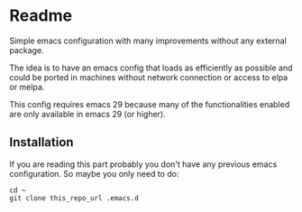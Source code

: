 Readme
======

Simple emacs configuration with many improvements without any external
package.

The idea is to have an emacs config that loads as efficiently as
possible and could be ported in machines without network connection or
access to elpa or melpa.

This config requires emacs 29 because many of the functionalities
enabled are only available in emacs 29 (or higher).

Installation
------------

If you are reading this part probably you don't have any previous
emacs configuration. So maybe you only need to do:

```
cd ~
git clone this_repo_url .emacs.d
```
